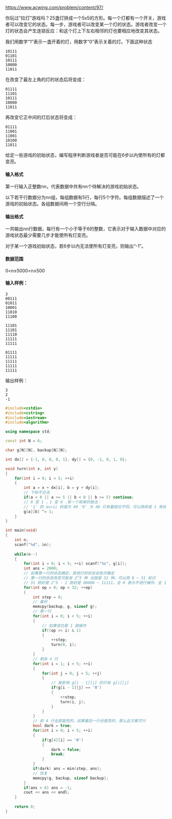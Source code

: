 https://www.acwing.com/problem/content/97/

你玩过“拉灯”游戏吗？25盏灯排成一个5x5的方形。每一个灯都有一个开关，游戏者可以改变它的状态。每一步，游戏者可以改变某一个灯的状态。游戏者改变一个灯的状态会产生连锁反应：和这个灯上下左右相邻的灯也要相应地改变其状态。

我们用数字“1”表示一盏开着的灯，用数字“0”表示关着的灯。下面这种状态

```
10111
01101
10111
10000
11011
```

在改变了最左上角的灯的状态后将变成：

```
01111
11101
10111
10000
11011
```

再改变它正中间的灯后状态将变成：

```
01111
11001
11001
10100
11011
```

给定一些游戏的初始状态，编写程序判断游戏者是否可能在6步以内使所有的灯都变亮。

#### 输入格式

第一行输入正整数nn，代表数据中共有nn个待解决的游戏初始状态。

以下若干行数据分为nn组，每组数据有5行，每行5个字符。每组数据描述了一个游戏的初始状态。各组数据间用一个空行分隔。

#### 输出格式

一共输出nn行数据，每行有一个小于等于6的整数，它表示对于输入数据中对应的游戏状态最少需要几步才能使所有灯变亮。

对于某一个游戏初始状态，若6步以内无法使所有灯变亮，则输出“-1”。

#### 数据范围

0<n≤5000<n≤500

#### 输入样例：

```
3
00111
01011
10001
11010
11100

11101
11101
11110
11111
11111

01111
11111
11111
11111
11111
```

输出样例：

```
3
2
-1
```



```cpp
#include<cstdio>
#include<cstring>
#include<iostream>
#include<algorithm>

using namespace std;

const int N = 6;

char g[N][N], backup[N][N];

int dx[] = {-1, 0, 0, 0, 1}, dy[] = {0, -1, 0, 1, 0};

void turn(int x, int y)
{
    for(int i = 0; i < 5; ++i)
    {
        int a = x + dx[i], b = y + dy[i];
        // 下标不合法
        if(a < 0 || a >= 5 || b < 0 || b >= 5) continue;
        // 0 变 1 ，1 变 0 .有一个简单的做法：
        // '1' 的 ascii 码值为 49 '0' 为 48 只有最低位不同，可以用异或 1 来处理
        g[a][b] ^= 1;
    }
}

int main(void)
{
    int n;
    scanf("%d", &n);
    
    while(n--)
    {
        for(int i = 0; i < 5; ++i) scanf("%s", g[i]);
        int ans = 2000;
        // 如果第一行的状态确定，其他行的状态会依次确定
        // 第一行的状态改变可能有 2^5 种 也就是 32 种。可以用 0 ~ 31 标识
        // 31 刚好是 2^5 - 1 刚好是 00000 ~ 11111。全 0 表示不进行操作，全 1 表示都进行操作
        for(int op = 0; op < 32; ++op)
        {
            int step = 0;
            // 备份
            memcpy(backup, g, sizeof g);
            // 第一行
            for(int i = 0; i < 5; ++i)
            {
                // 如果该位是 1 就操作
                if((op >> i) & 1)
                {
                    ++step;
                    turn(0, i);
                }
            }
            // 剩余 4 行
            for(int i = 1; i < 5; ++i)
            {
                for(int j = 0; j < 5; ++j)
                {
                    // 能影响 g[i - 1][j] 的只有 g[i][j]
                    if(g[i - 1][j] == '0') 
                    {
                        ++step;
                        turn(i, j);
                    }
                }
            }
            // 前 4 行全部是亮的，如果最后一行也是亮的，那么此方案可行
            bool dark = true;
            for(int i = 0; i < 5; ++i)
            {
                if(g[4][i] == '0')
                {
                    dark = false;
                    break;
                }
            }
            if(dark) ans = min(step, ans);
            // 恢复
            memcpy(g, backup, sizeof backup);
        }
        if(ans > 6) ans = -1;
        cout << ans << endl;
    }
    
    return 0;
}
```

